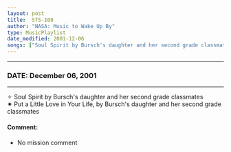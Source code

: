 ```yaml
---
layout: post
title:  STS-108
author: "NASA: Music to Wake Up By"
type: MusicPlaylist
date_modified: 2001-12-06
songs: ["Soul Spirit by Bursch's daughter and her second grade classmates", "Put a Little Love in Your Life, by Bursch's daughter and her second grade classmates"]
---
```


----
### DATE: December 06, 2001
----
✧ Soul Spirit by Bursch's daughter and her second grade classmates  &nbsp;<br />
✷ Put a Little Love in Your Life, by Bursch's daughter and her second grade classmates

#### Comment:
* No mission comment



<br/>
<center>
	<a target="_blank"
	   href="https://twitter.com/intent/tweet?hashtags=Space,NASA,Playlist,NASAWakeupCalls,SpaceProgram&text={{ page.author}}, '{{ page.songs.first }}' {{ page.title }}, {{ page.date | date: '%B %d, %Y' }}. {{ site.url }}{{ page.url }}&via=nasawakeupcalls"><i class="fab fa-twitter" alt="Tweet this page" style="font-size: 1.3em;"></i></a>
	&nbsp; 	<i class="fas fa-user-astronaut" style="font-size: 1.5em;"></i> &nbsp;
    <a id="custom_amazon_link"
       type="amzn" search="#"
       category="popular music">
    <i class="fab fa-amazon" style="font-size: 1.3em;"></i></a>
</center>

<!-- Randomly resolve an individual entry from a song array -->
<script src="/assets/javascript/seedrandom.min.js"></script>
<script>
  var wake_me_up = ["Soul Spirit by Bursch's daughter and her second grade classmates", "Put a Little Love in Your Life, by Bursch's daughter and her second grade classmates"];
  var prng = new Math.seedrandom();
  function randomSong() {
    song = wake_me_up[Math.floor(Math.random() * wake_me_up.length)];
    var amazon_link = document.getElementById("custom_amazon_link");
    amazon_link.setAttribute("search", song);
  }
  window.onload = randomSong();
</script>
